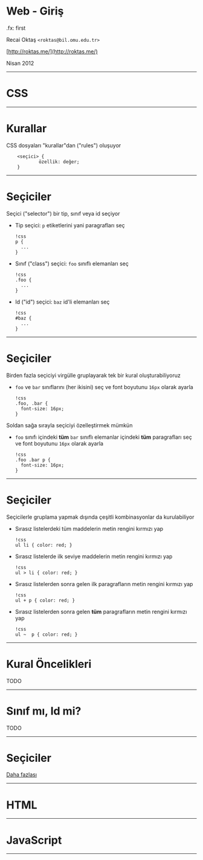 #   Web - Giriş

.fx: first

Recai Oktaş `<roktas@bil.omu.edu.tr>`

[http://roktas.me/](http://roktas.me/)

Nisan 2012

---

#   CSS

---

#   Kurallar

CSS dosyaları "kurallar"dan ("rules") oluşuyor

        <seçici> {
                özellik: değer;
        }

---

#   Seçiciler

Seçici ("selector") bir tip, sınıf veya id seçiyor

*   Tip seçici: `p` etiketlerini yani paragrafları seç

        !css
        p {
          ...
        }

*   Sınıf ("class") seçici: `foo` sınıflı elemanları seç

        !css
        .foo {
          ...
        }

*   Id ("id") seçici: `baz` id'li elemanları seç

        !css
        #baz {
          ...
        }

---

#   Seçiciler

Birden fazla seçiciyi virgülle gruplayarak tek bir kural oluşturabiliyoruz

*   `foo` ve `bar` sınıflarını (her ikisini) seç ve font boyutunu `16px` olarak
    ayarla

        !css
        .foo, .bar {
          font-size: 16px;
        }

Soldan sağa sırayla seçiciyi özelleştirmek mümkün

*   `foo` sınıfı içindeki **tüm** `bar` sınıflı elemanlar içindeki **tüm**
    paragrafları seç ve font boyutunu `16px` olarak ayarla

        !css
        .foo .bar p {
          font-size: 16px;
        }

---

#   Seçiciler

Seçicilerle gruplama yapmak dışında çeşitli kombinasyonlar da kurulabiliyor

*   Sırasız listelerdeki tüm maddelerin metin rengini kırmızı yap

        !css
        ul li { color: red; }

*   Sırasız listelerde ilk seviye maddelerin metin rengini kırmızı yap

        !css
        ul > li { color: red; }

*   Sırasız listelerden sonra gelen ilk paragrafların metin rengini kırmızı yap

        !css
        ul + p { color: red; }

*   Sırasız listelerden sonra gelen **tüm** paragrafların metin rengini kırmızı
    yap

        !css
        ul ~  p { color: red; }

---

#   Kural Öncelikleri

TODO

---

#   Sınıf mı, Id mi?

TODO

---

#   Seçiciler

[Daha fazlası](http://net.tutsplus.com/tutorials/html-css-techniques/the-30-css-selectors-you-must-memorize/)

---

#   HTML

---

#   JavaScript

---
